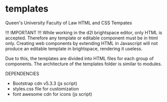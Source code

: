 # templates
Queen's University Faculty of Law HTML and CSS Tempates

!!! IMPORTANT !!!
While working in the d2l brightspace editor, only HTML is accepted. Therefore any template or editable component must be in html only. Creating web components by extending HTML in Javascript will not produce an editable template in brightspace, rendering it useless.

Due to this, the templates are divided into HTML files for each group of components. The architecture of the templates folder is similar to modules. 

DEPENDENCIES
- Bootstrap cdn v5.3.3 (js script)
- styles.css file for customization
- font awesome cdn for icons (js script)


